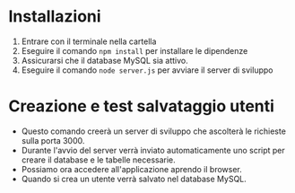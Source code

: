 # Installazioni

1. Entrare con il terminale nella cartella
2. Eseguire il comando `npm install` per installare le dipendenze
4. Assicurarsi che il database MySQL sia attivo.
3. Eseguire il comando `node server.js` per avviare il server di sviluppo

# Creazione e test salvataggio utenti

- Questo comando creerà un server di sviluppo che ascolterà le richieste sulla porta 3000.
- Durante l'avvio del server verrà inviato automaticamente uno script per creare il database e le tabelle necessarie.
- Possiamo ora accedere all'applicazione aprendo il browser.
- Quando si crea un utente verrà salvato nel database MySQL.